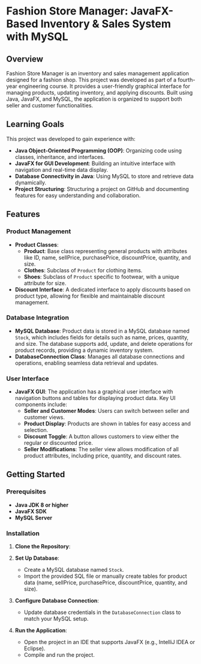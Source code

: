 # Fashion Store Manager: JavaFX-Based Inventory & Sales System with MySQL

## Overview
Fashion Store Manager is an inventory and sales management application designed for a fashion shop. This project was developed as part of a fourth-year engineering course. It provides a user-friendly graphical interface for managing products, updating inventory, and applying discounts. Built using Java, JavaFX, and MySQL, the application is organized to support both seller and customer functionalities.

## Learning Goals
This project was developed to gain experience with:
- **Java Object-Oriented Programming (OOP)**: Organizing code using classes, inheritance, and interfaces.
- **JavaFX for GUI Development**: Building an intuitive interface with navigation and real-time data display.
- **Database Connectivity in Java**: Using MySQL to store and retrieve data dynamically.
- **Project Structuring**: Structuring a project on GitHub and documenting features for easy understanding and collaboration.
  
## Features

### Product Management
- **Product Classes**:
  - **Product**: Base class representing general products with attributes like ID, name, sellPrice, purchasePrice, discountPrice, quantity, and size.
  - **Clothes**: Subclass of `Product` for clothing items.
  - **Shoes**: Subclass of `Product` specific to footwear, with a unique attribute for size.
- **Discount Interface**: A dedicated interface to apply discounts based on product type, allowing for flexible and maintainable discount management.

### Database Integration
- **MySQL Database**: Product data is stored in a MySQL database named `Stock`, which includes fields for details such as name, prices, quantity, and size. The database supports add, update, and delete operations for product records, providing a dynamic inventory system.
- **DatabaseConnection Class**: Manages all database connections and operations, enabling seamless data retrieval and updates.

### User Interface
- **JavaFX GUI**: The application has a graphical user interface with navigation buttons and tables for displaying product data. Key UI components include:
  - **Seller and Customer Modes**: Users can switch between seller and customer views.
  - **Product Display**: Products are shown in tables for easy access and selection.
  - **Discount Toggle**: A button allows customers to view either the regular or discounted price.
  - **Seller Modifications**: The seller view allows modification of all product attributes, including price, quantity, and discount rates.

## Getting Started

### Prerequisites
- **Java JDK 8 or higher**
- **JavaFX SDK**
- **MySQL Server**

### Installation
1. **Clone the Repository**:
2. **Set Up Database**:
    - Create a MySQL database named `Stock`.
    - Import the provided SQL file or manually create tables for product data (name, sellPrice, purchasePrice, discountPrice, quantity, and size).

3. **Configure Database Connection**:
    - Update database credentials in the `DatabaseConnection` class to match your MySQL setup.

4. **Run the Application**:
    - Open the project in an IDE that supports JavaFX (e.g., IntelliJ IDEA or Eclipse).
    - Compile and run the project.



